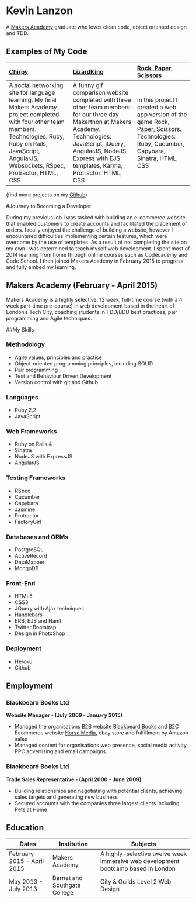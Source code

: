 Kevin Lanzon
======================
A [Makers Academy](http://makersacademy.com) graduate who loves clean code, object oriented design and TDD.

Examples of My Code
-------

| [Chirpy](https://github.com/languageapp/chirpy) | [LizardKing](http://github.com/kevinlanzon/lizard-king) | [Rock, Paper, Scissors](http://github.com/kevinlanzon/rps-challenge) |
|:--------------|:--------------|:--------------|
| A social networking site for language learning. My final Makers Academy project completed with four other team members. <br> Technologies: Ruby, Ruby on Rails, JavaScript, AngularJS, Websockets, RSpec, Protractor, HTML, CSS  | A funny gif comparison website completed with three other team members for our three day Makerthon at Makers Academy.  <br> Technologies: JavaScript, jQuery, AngularJS, NodeJS, Express with EJS templates, Karma, Protractor, HTML, CSS | In this project I created a web app version of the game Rock, Paper, Scissors. <br> Technologies: Ruby, Cucumber, Capybara, Sinatra, HTML, CSS |

(find more projects on my [Github](http://github.com/kevinlanzon))

#Journey to  Becoming a Developer

During my previous job I was tasked with building an e-commerce website that
enabled customers to create accounts and facilitated the placement of orders.
I really enjoyed the challenge of building a website, however I encountered
difficulties implementing certain features, which were overcome by the use of
templates. As a result of not completing the site on my own I was determined
to teach myself web development. I spent most of 2014
learning from home through online courses such as Codecademy and Code School.
I then joined Makers Academy in February 2015 to progress and fully
embed my learning.

## Makers Academy (February - April 2015)
Makers Academy is a highly selective, 12 week, full-time course (with a 4 week part-time pre-course) in web development based in the heart of London’s Tech City, coaching students in TDD/BDD best practices, pair programming and Agile techniques.

##My Skills

### Methodology
* Agile values, principles and practice
* Object-oriented programming principles, including SOLID
* Pair programming
* Test and Behaviour Driven Development
* Version control with git and Github

### Languages
* Ruby 2.2
* JavaScript

### Web Frameworks
* Ruby on Rails 4
* Sinatra
* NodeJS with ExpressJS
* AngularJS

### Testing Frameworks
* RSpec
* Cucumber
* Capybara
* Jasmine
* Protractor
* FactoryGirl

### Databases and ORMs
* PostgreSQL
* ActiveRecord
* DataMapper
* MongoDB

### Front-End
* HTML5
* CSS3
* JQuery with Ajax techniques
* Handlebars
* ERB, EJS and Haml
* Twitter Bootstrap
* Design in PhotoShop


### Deployment
* Heroku
* Github



Employment
----------
### Blackbeard Books Ltd
**Website Manager - (July 2009 - January 2015)**
- Managed the organisations B2B website [Blackbeard Books](http://www.blackbeardbooks.co.uk/) and B2C Ecommerce website [Horse Media](http://www.horsemedia.co.uk), ebay store and fulfillment by Amazon sales
- Managed content for organisations web presence, social media activity, PPC advertising and email campaigns

### Blackbeard Books Ltd
**Trade Sales Representative - (April 2000 - June 2009)**
- Building relationships and negotiating with potential clients, achieving sales targets and generating new business
- Secured accounts with the companies three largest clients including Pets at Home

Education
---------
|      Dates      |       Institution       |              Subjects            |
| --------------- |-------------------------|--------------------------------------|
|  February 2015 - April 2015    | Makers Academy | A highly-selective twelve week immersive web development bootcamp based in London   |
|  May 2013 - July 2013 | Barnet and Southgate College |  City & Guilds Level 2 Web Design  |
